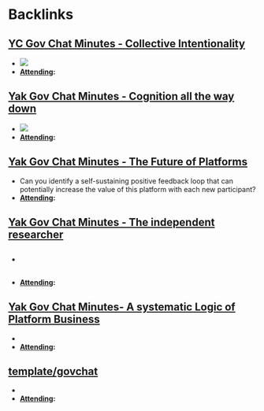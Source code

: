 
# Backlinks
## [YC Gov Chat Minutes - Collective Intentionality](<YC Gov Chat Minutes - Collective Intentionality.md>)
- ![](https://firebasestorage.googleapis.com/v0/b/firescript-577a2.appspot.com/o/imgs%2Fapp%2FArtOfGig%2FMO7erlf6e4.png?alt=media&token=ac06bf23-4494-43ef-a141-b33c5546e5fc)
- **[Attending](<Attending.md>):**

## [Yak Gov Chat Minutes - Cognition all the way down](<Yak Gov Chat Minutes - Cognition all the way down.md>)
- ![](https://firebasestorage.googleapis.com/v0/b/firescript-577a2.appspot.com/o/imgs%2Fapp%2FArtOfGig%2FzJ80Yv_q3W.jpeg?alt=media&token=ac7edb91-d362-4508-9043-100c5f5fdf5f)
- **[Attending](<Attending.md>):**

## [Yak Gov Chat Minutes - The Future of Platforms](<Yak Gov Chat Minutes - The Future of Platforms.md>)
- Can you identify a self-sustaining positive feedback loop that can potentially increase the value of this platform with each new participant?
- **[Attending](<Attending.md>):**

## [Yak Gov Chat Minutes - The independent researcher](<Yak Gov Chat Minutes - The independent researcher.md>)
- ## 
- **[Attending](<Attending.md>):**

## [Yak Gov Chat Minutes- A systematic Logic of Platform Business](<Yak Gov Chat Minutes- A systematic Logic of Platform Business.md>)
- 
- **[Attending](<Attending.md>):**

## [template/govchat](<template/govchat.md>)
- 
- **[Attending](<Attending.md>):**

